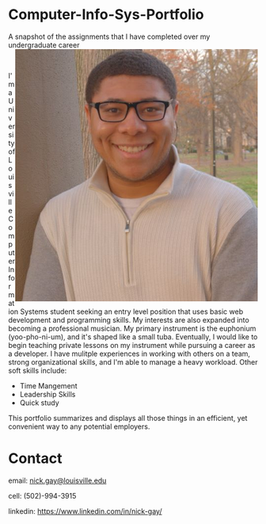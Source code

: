 # Computer-Info-Sys-Portfolio
A snapshot of the assignments that I have completed over my undergraduate career <img align="right" src="https://github.com/NickG1216/Files/blob/master/DSC_0005-1.jpg">

<br>

I'm a University of Louisville Computer Information Systems student seeking an entry level position that uses basic web development and programming skills. My interests are also expanded into becoming a professional musician. My primary instrument is the euphonium (yoo-pho-ni-um), and it's shaped like a small tuba. Eventually, I would like to begin teaching private lessons on my instrument while pursuing a career as a developer. I have mulitple experiences in working with others on a team, strong organizational skills, and I'm able to manage a heavy workload. Other soft skills include:

* Time Mangement
* Leadership Skills
* Quick study

This portfolio summarizes and displays all those things in an efficient, yet convenient way to any potential employers.


# Contact
email: nick.gay@louisville.edu

cell: (502)-994-3915

linkedin: https://www.linkedin.com/in/nick-gay/
